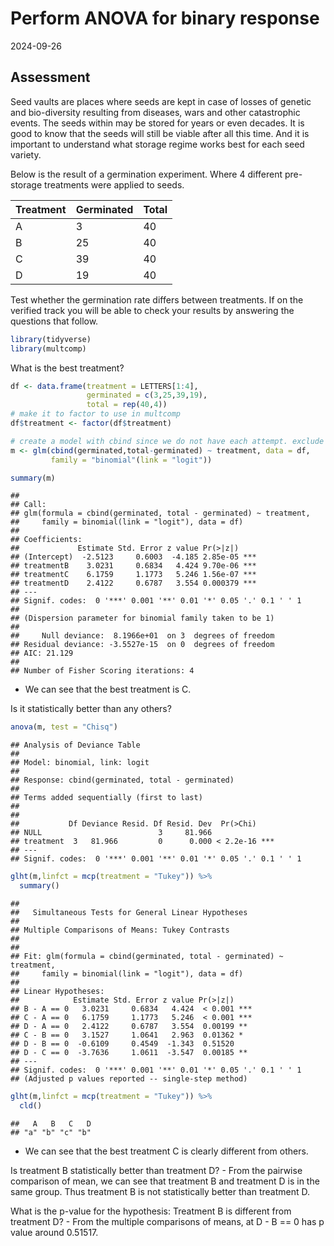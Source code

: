 Perform ANOVA for binary response
================
2024-09-26

## Assessment

Seed vaults are places where seeds are kept in case of losses of genetic
and bio-diversity resulting from diseases, wars and other catastrophic
events. The seeds within may be stored for years or even decades. It is
good to know that the seeds will still be viable after all this time.
And it is important to understand what storage regime works best for
each seed variety.

Below is the result of a germination experiment. Where 4 different
pre-storage treatments were applied to seeds.

| Treatment | Germinated | Total |
|-----------|------------|-------|
| A         | 3          | 40    |
| B         | 25         | 40    |
| C         | 39         | 40    |
| D         | 19         | 40    |

Test whether the germination rate differs between treatments. If on the
verified track you will be able to check your results by answering the
questions that follow.

``` r
library(tidyverse)
library(multcomp)
```

What is the best treatment?

``` r
df <- data.frame(treatment = LETTERS[1:4],
                 germinated = c(3,25,39,19),
                 total = rep(40,4))
# make it to factor to use in multcomp
df$treatment <- factor(df$treatment)

# create a model with cbind since we do not have each attempt. exclude the intercept so we can interpret the result easily.
m <- glm(cbind(germinated,total-germinated) ~ treatment, data = df,
         family = "binomial"(link = "logit"))

summary(m)
```

    ## 
    ## Call:
    ## glm(formula = cbind(germinated, total - germinated) ~ treatment, 
    ##     family = binomial(link = "logit"), data = df)
    ## 
    ## Coefficients:
    ##             Estimate Std. Error z value Pr(>|z|)    
    ## (Intercept)  -2.5123     0.6003  -4.185 2.85e-05 ***
    ## treatmentB    3.0231     0.6834   4.424 9.70e-06 ***
    ## treatmentC    6.1759     1.1773   5.246 1.56e-07 ***
    ## treatmentD    2.4122     0.6787   3.554 0.000379 ***
    ## ---
    ## Signif. codes:  0 '***' 0.001 '**' 0.01 '*' 0.05 '.' 0.1 ' ' 1
    ## 
    ## (Dispersion parameter for binomial family taken to be 1)
    ## 
    ##     Null deviance:  8.1966e+01  on 3  degrees of freedom
    ## Residual deviance: -3.5527e-15  on 0  degrees of freedom
    ## AIC: 21.129
    ## 
    ## Number of Fisher Scoring iterations: 4

- We can see that the best treatment is C.

Is it statistically better than any others?

``` r
anova(m, test = "Chisq")
```

    ## Analysis of Deviance Table
    ## 
    ## Model: binomial, link: logit
    ## 
    ## Response: cbind(germinated, total - germinated)
    ## 
    ## Terms added sequentially (first to last)
    ## 
    ## 
    ##           Df Deviance Resid. Df Resid. Dev  Pr(>Chi)    
    ## NULL                          3     81.966              
    ## treatment  3   81.966         0      0.000 < 2.2e-16 ***
    ## ---
    ## Signif. codes:  0 '***' 0.001 '**' 0.01 '*' 0.05 '.' 0.1 ' ' 1

``` r
glht(m,linfct = mcp(treatment = "Tukey")) %>%
  summary()
```

    ## 
    ##   Simultaneous Tests for General Linear Hypotheses
    ## 
    ## Multiple Comparisons of Means: Tukey Contrasts
    ## 
    ## 
    ## Fit: glm(formula = cbind(germinated, total - germinated) ~ treatment, 
    ##     family = binomial(link = "logit"), data = df)
    ## 
    ## Linear Hypotheses:
    ##            Estimate Std. Error z value Pr(>|z|)    
    ## B - A == 0   3.0231     0.6834   4.424  < 0.001 ***
    ## C - A == 0   6.1759     1.1773   5.246  < 0.001 ***
    ## D - A == 0   2.4122     0.6787   3.554  0.00199 ** 
    ## C - B == 0   3.1527     1.0641   2.963  0.01362 *  
    ## D - B == 0  -0.6109     0.4549  -1.343  0.51520    
    ## D - C == 0  -3.7636     1.0611  -3.547  0.00185 ** 
    ## ---
    ## Signif. codes:  0 '***' 0.001 '**' 0.01 '*' 0.05 '.' 0.1 ' ' 1
    ## (Adjusted p values reported -- single-step method)

``` r
glht(m,linfct = mcp(treatment = "Tukey")) %>%
  cld()
```

    ##   A   B   C   D 
    ## "a" "b" "c" "b"

- We can see that the best treatment C is clearly different from others.

Is treatment B statistically better than treatment D? - From the
pairwise comparison of mean, we can see that treatment B and treatment D
is in the same group. Thus treatment B is not statistically better than
treatment D.

What is the p-value for the hypothesis: Treatment B is different from
treatment D? - From the multiple comparisons of means, at D - B == 0 has
p value around 0.51517.
